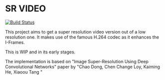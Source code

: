 # SR VIDEO
[![Build Status](https://travis-ci.org/Samir55/SuperResolutionVideo.svg?branch=master)](https://travis-ci.org/Samir55/SuperResolutionVideo)

This project aims to get a super resolution video version out of a low resolution one. It makes use of the famous H.264 codec as it enhances the I-Frames.
 
This is WIP and in its early stages.

The implementation is based on "Image Super-Resolution Using Deep Convolutional Networks" paper by "Chao Dong, Chen Change Loy, Kaiming He, Xiaoou Tang
"  
